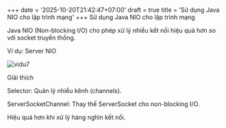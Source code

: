 +++
date = '2025-10-20T21:42:47+07:00'
draft = true
title = 'Sử dụng Java NIO cho lập trình mạng'
+++
Sử dụng Java NIO cho lập trình mạng

Java NIO (Non-blocking I/O) cho phép xử lý nhiều kết nối hiệu quả hơn so với socket truyền thống.

Ví dụ: Server NIO

![vidu7](/images/vd7.png)

Giải thích





Selector: Quản lý nhiều kênh (channels).



ServerSocketChannel: Thay thế ServerSocket cho non-blocking I/O.



Hiệu quả hơn khi xử lý hàng nghìn kết nối.
